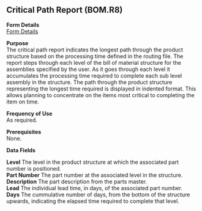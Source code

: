 ##  Critical Path Report (BOM.R8)

<PageHeader />

**Form Details**  
[ Form Details ](BOM-R8-1/README.md)   

**Purpose**  
The critical path report indicates the longest path through the product
structure based on the processing time defined in the routing file. The report
steps through each level of the bill of material structure for the assemblies
specified by the user. As it goes through each level it accumulates the
processing time required to complete each sub level assembly in the structure.
The path through the product structure representing the longest time required
is displayed in indented format. This allows planning to concentrate on the
items most critical to completing the item on time.

**Frequency of Use**  
As required.

**Prerequisites**  
None.

**Data Fields**

**Level** The level in the product structure at which the associated part
number is positioned.  
**Part Number** The part number at the associated level in the structure.  
**Description** The part description from the parts master.  
**Lead** The individual lead time, in days, of the associated part number.  
**Days** The cummulative number of days, from the bottom of the structure
upwards, indicating the elapsed time required to complete that level.  
  
<badge text= "Version 8.10.57" vertical="middle" />

<PageFooter />
